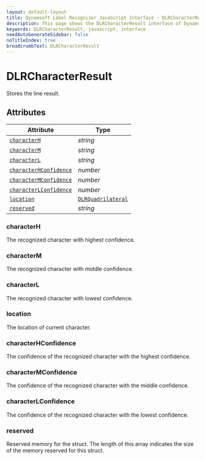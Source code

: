```yaml
---
layout: default-layout
title: Dynamsoft Label Recognizer JavaScript Interface - DLRCharacterResult
description: This page shows the DLRCharacterResult interface of Dynamsoft Label Recognizer for JavaScript.
keywords: DLRCharacterResult, javascript, interface
needAutoGenerateSidebar: false
noTitleIndex: true
breadcrumbText: DLRCharacterResult
---
```


# DLRCharacterResult

Stores the line result.

## Attributes

| Attribute | Type |
|---------- | ---- |
| [ `characterH` ](#characterh) | *string* |
| [ `characterM` ](#characterm) | *string* |
| [ `characterL` ](#characterl) | *string* |
| [ `characterHConfidence` ](#characterhconfidence) | *number* |
| [ `characterMConfidence` ](#charactermconfidence) | *number* |
| [ `characterLConfidence` ](#characterlconfidence) | *number* |
| [ `location` ](#location) | [ `DLRQuadrilateral` ](dlr-quadrilateral.md) |
| [ `reserved` ](#reserved) | *string* |

### characterH

The recognized character with highest confidence.

### characterM

The recognized character with middle confidence.

### characterL

The recognized character with lowest confidence.

### location

The location of current character.

### characterHConfidence

The confidence of the recognized character with the highest confidence.

### characterMConfidence

The confidence of the recognized character with the middle confidence.

### characterLConfidence

The confidence of the recognized character with the lowest confidence.

### reserved

Reserved memory for the struct. The length of this array indicates the size of the memory reserved for this struct.
